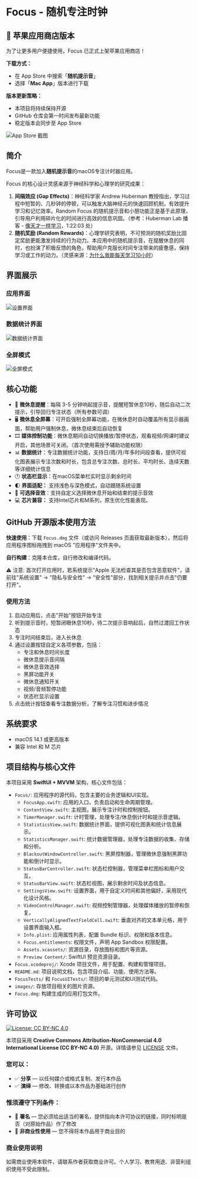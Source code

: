 # Focus - 随机专注时钟

## 🍎 苹果应用商店版本

为了让更多用户便捷使用，Focus 已正式上架苹果应用商店！

**下载方式：**
- 在 App Store 中搜索「**随机提示音**」
- 选择「**Mac App**」版本进行下载

**版本更新策略：**
- 本项目将持续保持开源
- GitHub 仓库会第一时间发布最新功能
- 稳定版本会同步至 App Store

![App Store 截图](images/app_store.png)


## 简介

Focus是一款加入**随机提示音**的macOS专注计时器应用。

Focus 的核心设计灵感来源于神经科学和心理学的研究成果：
1.  **间隔效应 (Gap Effects)**：神经科学家 Andrew Huberman 教授指出，学习过程中短暂的、几秒钟的停顿，可以触发大脑神经元的快速回顾机制，有效提升学习和记忆效率。Random Focus 的随机提示音和小憩功能正是基于此原理，引导用户利用碎片化的时间进行高效的信息巩固。（参考：Huberman Lab 播客 - [像天才一样学习](https://www.bilibili.com/video/BV1BopsenEaW/?share_source=copy_web&vd_source=80067a9d068c4c06488f9be7364e3539)，1:22:03 处）
2.  **随机奖励 (Random Rewards)**：心理学研究表明，不可预测的随机奖励比固定奖励更能激发持续的行为动力。本应用中的随机提示音，在提醒休息的同时，也扮演了积极反馈的角色，帮助用户克服长时间专注带来的疲惫感，保持学习或工作的动力。（灵感来源：[为什么我能每天学习10小时](https://www.bilibili.com/video/BV1naLozQEBq/?share_source=copy_web&vd_source=80067a9d068c4c06488f9be7364e3539)）



## 界面展示

### 应用界面
![设置界面](images/clock_setting.png)

### 数据统计界面
![数据统计界面](images/data_analysis.png)


### 全屏模式
![全屏模式](images/all_screen.png)


## 核心功能

- 🔔 **微休息提醒**：每隔 3-5 分钟响起提示音，提醒短暂休息10秒，随后自动二次提示，引导回归专注状态（所有参数可调）
- 🖥️ **微休息全屏幕**：可开启强制全屏幕功能，在微休息时自动覆盖所有显示器画面，帮助用户强制休息，微休息结束后自动恢复
- 🎞️ **媒体控制功能**：微休息期间自动切换播放/暂停状态，观看视频/网课时建议开启，其他场景可关闭。（首次使用需授予辅助功能权限）
- 📊 **数据统计**：专注数据统计功能，支持日/周/月/年多时间段查看，提供可视化图表展示专注次数和时长，包含总专注次数、总时长、平均时长、连续天数等详细统计信息
- 🕐  **状态栏显示**：在macOS菜单栏实时显示剩余时间
- 🌓 **界面适配：** 支持浅色与深色模式，自动跟随系统设置
- 🎵 **可选择音效**：支持自定义选择微休息开始和结束的提示音效
- 💻 **芯片兼容：** 支持Intel芯片和M系列，原生优化性能表现。


## GitHub 开源版本使用方法
**快速使用**：下载 `Focus.dmg` 文件（或访问 Releases 页面获取最新版本），然后将应用程序图标拖拽到 macOS "应用程序"文件夹中。

**自行构建**：克隆本仓库，自行修改和编译代码。

⚠️ 注意: 首次打开应用时，若系统提示"Apple 无法检查其是否包含恶意软件"，请前往"系统设置" -> "隐私与安全性" -> "安全性"部分，找到相关提示并点击"仍要打开"。

### 使用方法
1. 启动应用后，点击"开始"按钮开始专注
2. 听到提示音时，短暂闭眼休息10秒，待二次提示音响起后，自然过渡回工作状态
3. 专注时间结束后，进入长休息
4. 通过设置按钮自定义各项参数，包括：
   - 专注和休息时间长度
   - 微休息提示音间隔
   - 微休息音效选择
   - 黑屏功能开关
   - 微休息通知开关
   - 视频/音频暂停功能
   - 状态栏显示设置
5. 点击统计按钮查看专注数据分析，了解专注习惯和进步情况

## 系统要求

- macOS 14.1 或更高版本
- 兼容 Intel 和 M 芯片


## 项目结构与核心文件

本项目采用 **SwiftUI + MVVM** 架构，核心文件包括：

- `Focus/`: 应用程序的源代码，包含主要的业务逻辑和UI实现。
  - `FocusApp.swift`: 应用的入口，负责启动和生命周期管理。
  - `ContentView.swift`: 主视图，展示专注计时和控制按钮。
  - `TimerManager.swift`: 计时管理，处理专注/休息倒计时和提示音逻辑。
  - `StatisticsView.swift`: 数据统计界面，提供可视化图表和统计信息展示。
  - `StatisticsManager.swift`: 统计数据管理器，处理专注数据的收集、存储和分析。
  - `BlackoutWindowController.swift`: 黑屏控制器，管理微休息强制黑屏功能和倒计时显示。
  - `StatusBarController.swift`: 状态栏控制器，管理菜单栏图标和用户交互。
  - `StatusBarView.swift`: 状态栏视图，展示剩余时间及状态信息。
  - `SettingsView.swift`: 设置界面，用于自定义时间和其他偏好，采用现代化设计风格。
  - `VideoControlManager.swift`: 视频控制管理器，处理媒体播放的暂停和恢复。
  - `VerticallyAlignedTextFieldCell.swift`: 垂直对齐的文本单元格，用于设置界面输入框。
  - `Info.plist`: 应用属性列表，配置 Bundle 标识、权限和版本信息。
  - `Focus.entitlements`: 权限文件，声明 App Sandbox 权限配置。
  - `Assets.xcassets/`: 资源目录，存放图标和图片等资源。
  - `Preview Content/`: SwiftUI 预览资源目录。
- `Focus.xcodeproj/`: Xcode 项目文件，用于配置、构建和管理项目。
- `README.md`: 项目说明文档，包含项目介绍、功能、使用方法等。
- `FocusTests/` 和 `FocusUITests/`: 项目的单元测试和UI测试代码。
- `images/`: 存放项目相关的图片资源。
- `Focus.dmg`: 构建生成的应用打包文件。

## 许可协议

[![License: CC BY-NC 4.0](https://img.shields.io/badge/License-CC%20BY--NC%204.0-lightgrey.svg)](https://creativecommons.org/licenses/by-nc/4.0/)

本项目采用 **Creative Commons Attribution-NonCommercial 4.0 International License (CC BY-NC 4.0)** 开源。详情请参见 [LICENSE](LICENSE) 文件。

### 您可以：
- ✅ **分享** — 以任何媒介或格式复制、发行本作品
- ✅ **演绎** — 修改、转换或以本作品为基础进行创作

### 惟须遵守下列条件：
- 📝 **署名** — 您必须给出适当的署名，提供指向本许可协议的链接，同时标明是否（对原始作品）作了修改
- 🚫 **非商业性使用** — 您不得将本作品用于商业目的

### 商业使用说明
如需商业使用本软件，请联系作者获取商业许可。个人学习、教育用途、非营利组织使用不受此限制。
